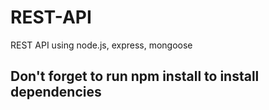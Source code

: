 # REST-API
REST API using node.js, express, mongoose

## Don't forget to run npm install to install dependencies
